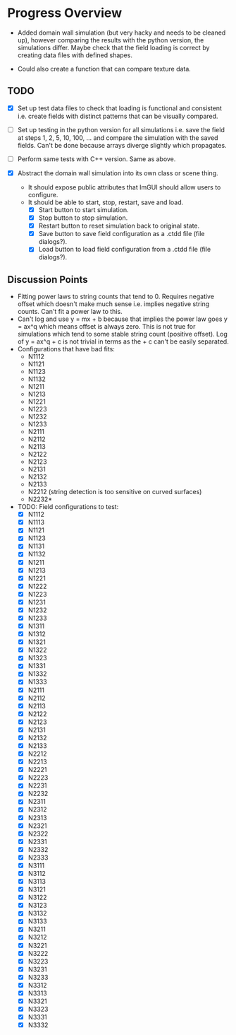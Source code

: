 # Progress Overview #

- Added domain wall simulation (but very hacky and needs to be cleaned up), however comparing the results with the python version,
the simulations differ. Maybe check that the field loading is correct by creating data files with defined shapes.

- Could also create a function that can compare texture data.

## TODO ##

- [x] Set up test data files to check that loading is functional and consistent i.e. create fields with distinct patterns that
can be visually compared.
- [ ] Set up testing in the python version for all simulations i.e. save the field at steps 1, 2, 5, 10, 100, ... and compare
the simulation with the saved fields. Can't be done because arrays diverge slightly which propagates.
- [ ] Perform same tests with C++ version. Same as above.

- [x] Abstract the domain wall simulation into its own class or scene thing.
    - It should expose public attributes that ImGUI should allow users to configure.
    - It should be able to start, stop, restart, save and load.
        - [x] Start button to start simulation.
        - [x] Stop button to stop simulation.
        - [x] Restart button to reset simulation back to original state.
        - [x] Save button to save field configuration as a .ctdd file (file dialogs?).
        - [x] Load button to load field configuration from a .ctdd file (file dialogs?).

## Discussion Points ##

- Fitting power laws to string counts that tend to 0. Requires negative offset which doesn't make much sense i.e. implies negative
string counts. Can't fit a power law to this.
- Can't log and use y = mx + b because that implies the power law goes y = ax^q which means offset is always zero. This is not
true for simulations which tend to some stable string count (positive offset). Log of y = ax^q + c is not trivial in terms
as the + c can't be easily separated.
- Configurations that have bad fits:
    - N1112
    - N1121
    - N1123
    - N1132
    - N1211
    - N1213
    - N1221
    - N1223
    - N1232
    - N1233
    - N2111
    - N2112
    - N2113
    - N2122
    - N2123
    - N2131
    - N2132
    - N2133
    - N2212 (string detection is too sensitive on curved surfaces)
    - N2232*
- TODO: Field configurations to test:
    - [X] N1112
    - [X] N1113
    - [X] N1121
    - [X] N1123
    - [X] N1131
    - [X] N1132
    - [X] N1211
    - [X] N1213
    - [X] N1221
    - [X] N1222
    - [X] N1223
    - [X] N1231
    - [X] N1232
    - [X] N1233
    - [X] N1311
    - [X] N1312
    - [X] N1321
    - [X] N1322
    - [X] N1323
    - [X] N1331
    - [X] N1332
    - [X] N1333
    - [X] N2111
    - [X] N2112
    - [X] N2113
    - [X] N2122
    - [X] N2123
    - [X] N2131
    - [X] N2132
    - [X] N2133
    - [X] N2212
    - [X] N2213
    - [X] N2221
    - [X] N2223
    - [X] N2231
    - [X] N2232
    - [X] N2311
    - [X] N2312
    - [X] N2313
    - [X] N2321
    - [X] N2322
    - [X] N2331
    - [X] N2332
    - [X] N2333
    - [X] N3111
    - [X] N3112
    - [X] N3113
    - [X] N3121
    - [X] N3122
    - [X] N3123
    - [X] N3132
    - [X] N3133
    - [X] N3211
    - [X] N3212
    - [X] N3221
    - [X] N3222
    - [X] N3223
    - [X] N3231
    - [X] N3233
    - [X] N3312
    - [X] N3313
    - [X] N3321
    - [X] N3323
    - [X] N3331
    - [X] N3332

